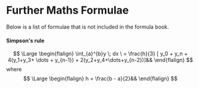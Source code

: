 # Further Maths Formulae

Below is a list of formulae that is not included in the formula book. 

#### Simpson's rule

$$
\Large
\begin{flalign}
\int_{a}^{b}y \; dx \ = \frac{h}{3} [ y_0 + y_n + 4(y_1+y_3+ \dots + y_{n-1}) + 2(y_2+y_4+\dots+y_{n-2})]&&
\end{flalign}
$$
where  $$
\Large
\begin{flalign}
h = \frac{b - a}{2}&&
\end{flalign}
$$


